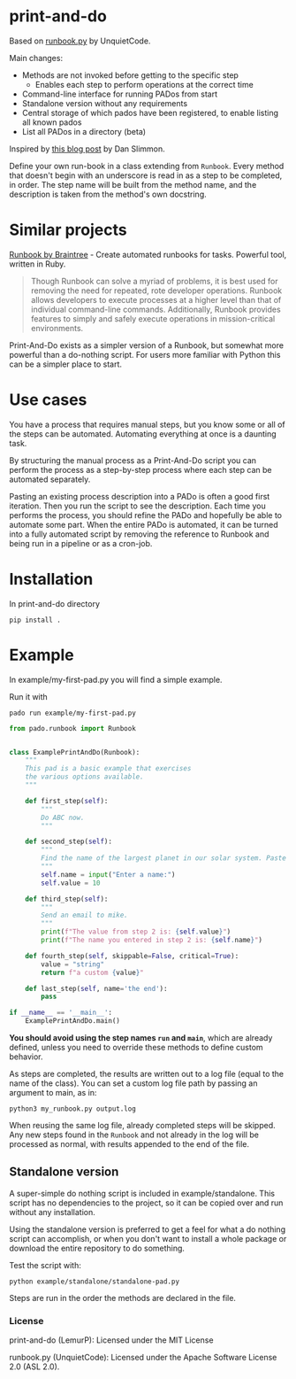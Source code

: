 # print-and-do

Based on [runbook.py](https://github.com/UnquietCode/runbook.py) by UnquietCode.

Main changes: 
* Methods are not invoked before getting to the specific step
  * Enables each step to perform operations at the correct time
* Command-line interface for running PADos from start
* Standalone version without any requirements
* Central storage of which pados have been registered, to enable listing all known pados
* List all PADos in a directory (beta)

Inspired by [this blog post](https://blog.danslimmon.com/2019/07/15/do-nothing-scripting-the-key-to-gradual-automation)
by Dan Slimmon.

Define your own run-book in a class extending from `Runbook`. Every method that
doesn't begin with an underscore is read in as a step to be completed, in order.
The step name will be built from the method name, and the description is taken from the method's own docstring.

# Similar projects
[Runbook by Braintree](https://github.com/braintree/runbook) - Create automated runbooks for tasks. Powerful tool, written in Ruby.

>Though Runbook can solve a myriad of problems, it is best used for removing the need for repeated, rote developer operations. Runbook allows developers to execute processes at a higher level than that of individual command-line commands. Additionally, Runbook provides features to simply and safely execute operations in mission-critical environments.

Print-And-Do exists as a simpler version of a Runbook, but somewhat more powerful than a do-nothing script. For users more familiar with Python this can be a simpler place to start.

# Use cases
You have a process that requires manual steps, but you know some or all of the steps can be automated. Automating everything at once is a daunting task.

By structuring the manual process as a Print-And-Do script you can perform the process as a step-by-step process where each step can be automated separately.

Pasting an existing process description into a PADo is often a good first iteration. Then you run the script to see the description. Each time you performs the process, you should refine the PADo and hopefully be able to automate some part. When the entire PADo is automated, it can be turned into a fully automated script by removing the reference to Runbook and being run in a pipeline or as a cron-job.

# Installation

In print-and-do directory
```
pip install .
```


# Example 
In example/my-first-pad.py you will find a simple example.

Run it with 

```
pado run example/my-first-pad.py
```

```python
from pado.runbook import Runbook


class ExamplePrintAndDo(Runbook):
    """
    This pad is a basic example that exercises
    the various options available.
    """

    def first_step(self):
        """
        Do ABC now.
        """

    def second_step(self):
        """
        Find the name of the largest planet in our solar system. Paste it here
        """
        self.name = input("Enter a name:")
        self.value = 10

    def third_step(self):
        """
        Send an email to mike.
        """
        print(f"The value from step 2 is: {self.value}")
        print(f"The name you entered in step 2 is: {self.name}")

    def fourth_step(self, skippable=False, critical=True):
        value = "string"
        return f"a custom {value}"

    def last_step(self, name='the end'):
        pass

if __name__ == '__main__':
    ExamplePrintAndDo.main()
```

<!-- Every `Runbook` object comes with a default main method that you can use to execute the script. -->

<!-- The run-book object can also be instantiated and run directly. -->

<!-- ```python
book = CustomRunbook(file_path="path/to/file")
book.run()
``` -->

**You should avoid using the step names `run` and `main`**, which are already defined, unless you need to override these methods to define custom behavior.

As steps are completed, the results are written out to a log file (equal to the name of the class). You can set a custom log file path by passing
an argument to main, as in:

```
python3 my_runbook.py output.log
```

When reusing the same log file, already completed steps will be skipped. Any new steps found in the `Runbook`
and not already in the log will be processed as normal, with results appended to the end of the file.


## Standalone version

A super-simple do nothing script is included in example/standalone.
This script has no dependencies to the project, so it can be copied over and run without any installation.

Using the standalone version is preferred to get a feel for what a do nothing script can accomplish, or when you don't want to install a whole package or download the entire repository to do something.

Test the script with:
```
python example/standalone/standalone-pad.py
```
Steps are run in the order the methods are declared in the file.

### License

print-and-do (LemurP): Licensed under the MIT License

runbook.py (UnquietCode): Licensed under the Apache Software License 2.0 (ASL 2.0).